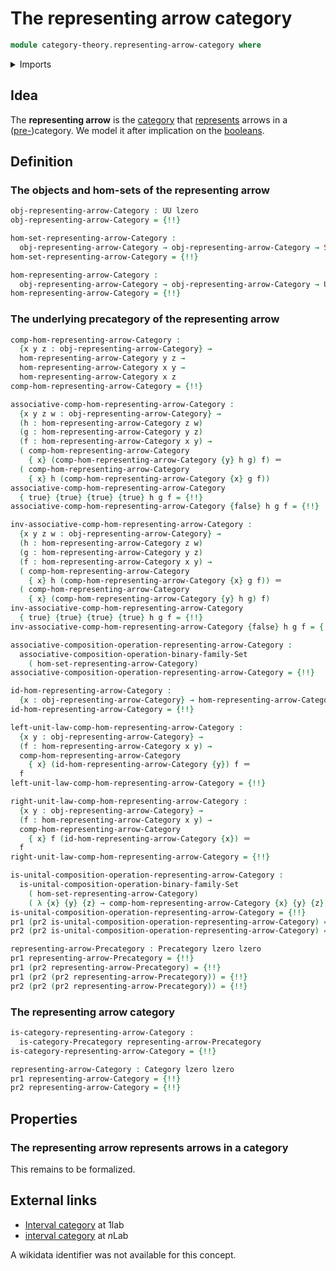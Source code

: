 # The representing arrow category

```agda
module category-theory.representing-arrow-category where
```

<details><summary>Imports</summary>

```agda
open import category-theory.categories
open import category-theory.composition-operations-on-binary-families-of-sets
open import category-theory.isomorphisms-in-precategories
open import category-theory.precategories

open import foundation.booleans
open import foundation.dependent-pair-types
open import foundation.empty-types
open import foundation.identity-types
open import foundation.propositions
open import foundation.sets
open import foundation.subtypes
open import foundation.unit-type
open import foundation.universe-levels
```

</details>

## Idea

The **representing arrow** is the [category](category-theory.categories.md) that
[represents](category-theory.representable-functors-categories.md) arrows in a
([pre-](category-theory.precategories.md))category. We model it after
implication on the [booleans](foundation.booleans.md).

## Definition

### The objects and hom-sets of the representing arrow

```agda
obj-representing-arrow-Category : UU lzero
obj-representing-arrow-Category = {!!}

hom-set-representing-arrow-Category :
  obj-representing-arrow-Category → obj-representing-arrow-Category → Set lzero
hom-set-representing-arrow-Category = {!!}

hom-representing-arrow-Category :
  obj-representing-arrow-Category → obj-representing-arrow-Category → UU lzero
hom-representing-arrow-Category = {!!}
```

### The underlying precategory of the representing arrow

```agda
comp-hom-representing-arrow-Category :
  {x y z : obj-representing-arrow-Category} →
  hom-representing-arrow-Category y z →
  hom-representing-arrow-Category x y →
  hom-representing-arrow-Category x z
comp-hom-representing-arrow-Category = {!!}

associative-comp-hom-representing-arrow-Category :
  {x y z w : obj-representing-arrow-Category} →
  (h : hom-representing-arrow-Category z w)
  (g : hom-representing-arrow-Category y z)
  (f : hom-representing-arrow-Category x y) →
  ( comp-hom-representing-arrow-Category
    { x} (comp-hom-representing-arrow-Category {y} h g) f) ＝
  ( comp-hom-representing-arrow-Category
    { x} h (comp-hom-representing-arrow-Category {x} g f))
associative-comp-hom-representing-arrow-Category
  { true} {true} {true} {true} h g f = {!!}
associative-comp-hom-representing-arrow-Category {false} h g f = {!!}

inv-associative-comp-hom-representing-arrow-Category :
  {x y z w : obj-representing-arrow-Category} →
  (h : hom-representing-arrow-Category z w)
  (g : hom-representing-arrow-Category y z)
  (f : hom-representing-arrow-Category x y) →
  ( comp-hom-representing-arrow-Category
    { x} h (comp-hom-representing-arrow-Category {x} g f)) ＝
  ( comp-hom-representing-arrow-Category
    { x} (comp-hom-representing-arrow-Category {y} h g) f)
inv-associative-comp-hom-representing-arrow-Category
  { true} {true} {true} {true} h g f = {!!}
inv-associative-comp-hom-representing-arrow-Category {false} h g f = {!!}

associative-composition-operation-representing-arrow-Category :
  associative-composition-operation-binary-family-Set
    ( hom-set-representing-arrow-Category)
associative-composition-operation-representing-arrow-Category = {!!}

id-hom-representing-arrow-Category :
  {x : obj-representing-arrow-Category} → hom-representing-arrow-Category x x
id-hom-representing-arrow-Category = {!!}

left-unit-law-comp-hom-representing-arrow-Category :
  {x y : obj-representing-arrow-Category} →
  (f : hom-representing-arrow-Category x y) →
  comp-hom-representing-arrow-Category
    { x} (id-hom-representing-arrow-Category {y}) f ＝
  f
left-unit-law-comp-hom-representing-arrow-Category = {!!}

right-unit-law-comp-hom-representing-arrow-Category :
  {x y : obj-representing-arrow-Category} →
  (f : hom-representing-arrow-Category x y) →
  comp-hom-representing-arrow-Category
    { x} f (id-hom-representing-arrow-Category {x}) ＝
  f
right-unit-law-comp-hom-representing-arrow-Category = {!!}

is-unital-composition-operation-representing-arrow-Category :
  is-unital-composition-operation-binary-family-Set
    ( hom-set-representing-arrow-Category)
    ( λ {x} {y} {z} → comp-hom-representing-arrow-Category {x} {y} {z})
is-unital-composition-operation-representing-arrow-Category = {!!}
pr1 (pr2 is-unital-composition-operation-representing-arrow-Category) = {!!}
pr2 (pr2 is-unital-composition-operation-representing-arrow-Category) = {!!}

representing-arrow-Precategory : Precategory lzero lzero
pr1 representing-arrow-Precategory = {!!}
pr1 (pr2 representing-arrow-Precategory) = {!!}
pr1 (pr2 (pr2 representing-arrow-Precategory)) = {!!}
pr2 (pr2 (pr2 representing-arrow-Precategory)) = {!!}
```

### The representing arrow category

```agda
is-category-representing-arrow-Category :
  is-category-Precategory representing-arrow-Precategory
is-category-representing-arrow-Category = {!!}

representing-arrow-Category : Category lzero lzero
pr1 representing-arrow-Category = {!!}
pr2 representing-arrow-Category = {!!}
```

## Properties

### The representing arrow represents arrows in a category

This remains to be formalized.

## External links

- [Interval category](https://1lab.dev/Cat.Instances.Shape.Interval.html#interval-category)
  at 1lab
- [interval category](https://ncatlab.org/nlab/show/interval+category) at $n$Lab

A wikidata identifier was not available for this concept.

